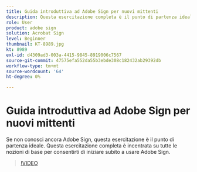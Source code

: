 ```yaml
---
title: Guida introduttiva ad Adobe Sign per nuovi mittenti
description: Questa esercitazione completa è il punto di partenza ideale per i nuovi mittenti in Adobe Sign
role: User
product: adobe sign
solution: Acrobat Sign
level: Beginner
thumbnail: KT-8989.jpg
kt: 8989
exl-id: d4309ad3-003a-4415-9845-8919006c7567
source-git-commit: 47575efa552da55b3ebde308c182432ab29392db
workflow-type: tm+mt
source-wordcount: '64'
ht-degree: 0%

---
```


# Guida introduttiva ad Adobe Sign per nuovi mittenti

Se non conosci ancora Adobe Sign, questa esercitazione è il punto di partenza ideale. Questa esercitazione completa è incentrata su tutte le nozioni di base per consentirti di iniziare subito a usare Adobe Sign.

>[!VIDEO](https://video.tv.adobe.com/v/337151?hidetitle=true)
